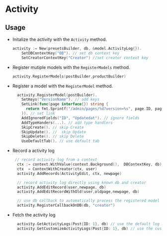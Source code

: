 # Activity

## Usage

- Initalize the activity with the `Activity` method.

  ```go
  activity := New(presetsBuilder, db, &model.ActivityLog{}).
      SetDBContextKey("DB"). // set db context key
      SetCreatorContextKey("Creator") //set creator context key
  ```

- Register mutiple models with the `RegisterModels` method.

  ```go
  activity.RegisterModels(postBuilder,productBuilder)
  ```

- Register a model with the `RegisterModel` method.

  ```go
    activity.RegisterModel(postBuilder).
      SetKeys("VersionName"). // add keys
      SetLink(func(page interface{}) string {
  	    return fmt.Sprintf("/admin/pages/%d?version=%s", page.ID, page.VersionName)
      }). // set link
      AddIgnoredFields("ID", "Updatedat"). // ignore fields
      AddTypeHanders(...). // add type handlers
      SkipCreate(). // skip Create
      SkipUpdate(). //  skip Update
      SkipDelete(). // skip Delete
      UseDefaultTab(). // use default tab

  ```

- Record a activity log

  ```go
   // record activity log from a context
    ctx := context.WithValue(context.Background(), 	DBContextKey, db)
    ctx  = ContextWithCreator(ctx, user)
    activity.AddRecords(ActivityEdit, ctx, newpage)

    // record activity log directly using known db and creator
    activity.AddEditRecord(user,newpage, db)
    activity.AddEditRecordWithOld(user,oldpage,newpage, db)

    // use db callback to automatically process the registered model
    activity.RegisterCallbackOnDB(db, "creator")
  ```

- Fetch the activity log

  ```go
    activity.GetActivityLogs(Post{ID: 1}, db) // use the default log model
    activity.GetCustomizeActivityLogs(Post{ID: 1}, db) // use the customize log model
  ```
